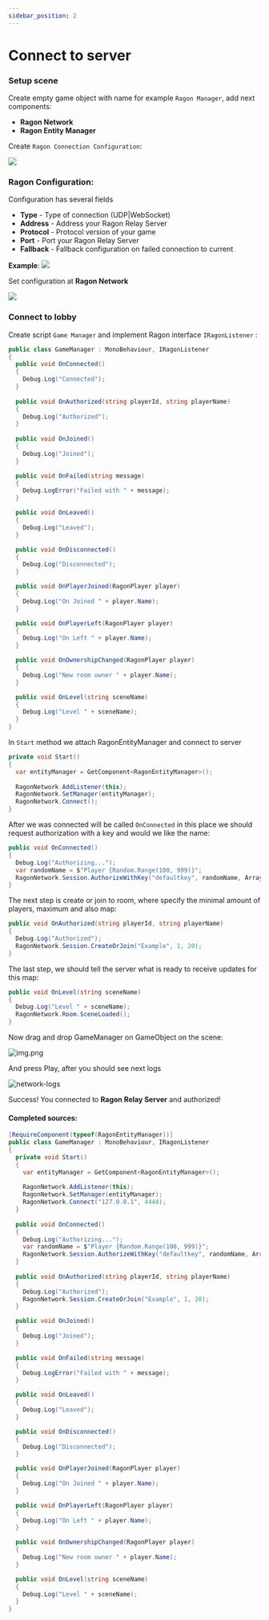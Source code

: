 ```yaml
---
sidebar_position: 2
---
```


# Connect to server

### Setup scene

Create empty game object with name for example ``Ragon Manager``, add next components:

- **Ragon Network**
- **Ragon Entity Manager**

Create ```Ragon Connection Configuration```:

<img src="/images/connection-configuration.png"></img>

### Ragon Configuration:

Configuration has several fields

- **Type** - Type of connection (UDP|WebSocket)
- **Address** - Address your Ragon Relay Server
- **Protocol** - Protocol version of your game
- **Port** - Port your Ragon Relay Server
- **Fallback** - Fallback configuration on failed connection to current

**Example**: 
<img src="/images/udp-configuration.png"></img>

Set configuration at **Ragon Network**

<img src="/images/network-component.png"></img>

### Connect to lobby

Create script ``Game Manager`` and implement Ragon interface ```IRagonListener``` :

```cs showLineNumbers
public class GameManager : MonoBehaviour, IRagonListener
{
  public void OnConnected()
  {
    Debug.Log("Connected");
  }
    
  public void OnAuthorized(string playerId, string playerName)
  {
    Debug.Log("Authorized");
  }
    
  public void OnJoined()
  {
    Debug.Log("Joined");
  }

  public void OnFailed(string message)
  {
    Debug.LogError("Failed with " + message);
  }

  public void OnLeaved()
  {
    Debug.Log("Leaved");
  }

  public void OnDisconnected()
  {
    Debug.Log("Disconnected");
  }

  public void OnPlayerJoined(RagonPlayer player)
  {
    Debug.Log("On Joined " + player.Name);
  }

  public void OnPlayerLeft(RagonPlayer player)
  {
    Debug.Log("On Left " + player.Name);
  }

  public void OnOwnershipChanged(RagonPlayer player)
  {
    Debug.Log("New room owner " + player.Name);
  }

  public void OnLevel(string sceneName)
  {
    Debug.Log("Level " + sceneName);
  }
}
```

In ```Start``` method we attach RagonEntityManager and connect to server

```cs
private void Start()
{
  var entityManager = GetComponent<RagonEntityManager>(); 
  
  RagonNetwork.AddListener(this);
  RagonNetwork.SetManager(entityManager);
  RagonNetwork.Connect();
}
```

After we was connected will be called ```OnConnected``` in this place we should request authorization with a key and
would we like the name:

```cs
public void OnConnected()
{
  Debug.Log("Authorizing...");
  var randomName = $"Player {Random.Range(100, 999)}";
  RagonNetwork.Session.AuthorizeWithKey("defaultkey", randomName, Array.Empty<byte>());
}
```

The next step is create or join to room, where specify the minimal amount of players, maximum and also map:

```cs
public void OnAuthorized(string playerId, string playerName)
{
  Debug.Log("Authorized");
  RagonNetwork.Session.CreateOrJoin("Example", 1, 20);
}
```

The last step, we should tell the server what is ready to receive updates for this map:

```cs
public void OnLevel(string sceneName)
{
  Debug.Log("Level " + sceneName);
  RagonNetwork.Room.SceneLoaded();
}
```

Now drag and drop GameManager on GameObject on the scene:

![img.png](/img/ragon-manager.png)

And press Play, after you should see next logs

![network-logs](/img/network-logs.png)

Success! You connected to **Ragon Relay Server** and authorized!

#### Completed sources:

```cs showLineNumbers
[RequireComponent(typeof(RagonEntityManager))]
public class GameManager : MonoBehaviour, IRagonListener
{
  private void Start()
  {
    var entityManager = GetComponent<RagonEntityManager>();
 
    RagonNetwork.AddListener(this);
    RagonNetwork.SetManager(entityManager);
    RagonNetwork.Connect("127.0.0.1", 4444);
  }
    
  public void OnConnected()
  {
    Debug.Log("Authorizing...");
    var randomName = $"Player {Random.Range(100, 999)}";
    RagonNetwork.Session.AuthorizeWithKey("defaultkey", randomName, Array.Empty<byte>());
  }
    
  public void OnAuthorized(string playerId, string playerName)
  {
    Debug.Log("Authorized");
    RagonNetwork.Session.CreateOrJoin("Example", 1, 20);
  }

  public void OnJoined()
  {
    Debug.Log("Joined");
  }

  public void OnFailed(string message)
  {
    Debug.LogError("Failed with " + message);
  }

  public void OnLeaved()
  {
    Debug.Log("Leaved");
  }

  public void OnDisconnected()
  {
    Debug.Log("Disconnected");
  }

  public void OnPlayerJoined(RagonPlayer player)
  {
    Debug.Log("On Joined " + player.Name);
  }

  public void OnPlayerLeft(RagonPlayer player)
  {
    Debug.Log("On Left " + player.Name);
  }

  public void OnOwnershipChanged(RagonPlayer player)
  {
    Debug.Log("New room owner " + player.Name);
  }

  public void OnLevel(string sceneName)
  {
    Debug.Log("Level " + sceneName);
  }
}
```
